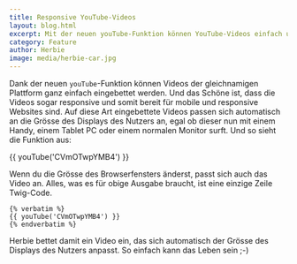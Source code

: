 ```yaml
---
title: Responsive YouTube-Videos
layout: blog.html
excerpt: Mit der neuen youTube-Funktion können YouTube-Videos einfach und responsive eingebaut werden.
category: Feature
author: Herbie
image: media/herbie-car.jpg
---
```


Dank der neuen `youTube`-Funktion können Videos der gleichnamigen Plattform ganz
einfach eingebettet werden. Und das Schöne ist, dass die Videos sogar responsive
und somit bereit für mobile und responsive Websites sind. Auf diese Art
eingebettete Videos passen sich automatisch an die Grösse des Displays des
Nutzers an, egal ob dieser nun mit einem Handy, einem Tablet PC oder einem
normalen Monitor surft. Und so sieht die Funktion aus:

{{ youTube('CVmOTwpYMB4') }}

Wenn du die Grösse des Browserfensters änderst, passt sich auch das Video an.
Alles, was es für obige Ausgabe braucht, ist eine einzige Zeile Twig-Code.

    {% verbatim %}
    {{ youTube('CVmOTwpYMB4') }}
    {% endverbatim %}

Herbie bettet damit ein Video ein, das sich automatisch der Grösse des Displays
des Nutzers anpasst. So einfach kann das Leben sein ;-)
